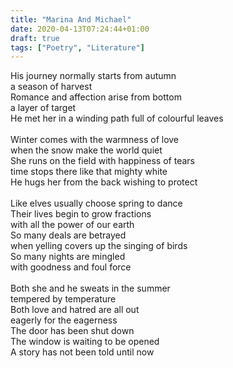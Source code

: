 ```yaml
---
title: "Marina And Michael"
date: 2020-04-13T07:24:44+01:00
draft: true
tags: ["Poetry", "Literature"]
---
```


<p style="text-align:left">
His journey normally starts from autumn<br>
a season of harvest<br>
Romance and affection arise from bottom<br>
a layer of target<br>
He met her in a winding path full of colourful leaves<br>
<br>
Winter comes with the warmness of love<br>
when the snow make the world quiet<br>
She runs on the field with happiness of tears<br>
time  stops there like that mighty white<br>
He hugs her from the back wishing to protect<br>
<br>
Like elves usually choose spring to dance<br>
Their lives begin to grow fractions<br>
with all the power of our earth<br>
So many deals are betrayed<br>
when yelling covers up the singing of birds<br>
So many nights are mingled<br>
with goodness and foul force<br>
<br>
Both she and he sweats in the summer<br>
tempered by temperature<br>
Both love and hatred are all out<br>
eagerly for the eagerness<br>
The door has been shut down<br>
The window is waiting to be opened<br>
A story has not been told until now<br>
<br>
